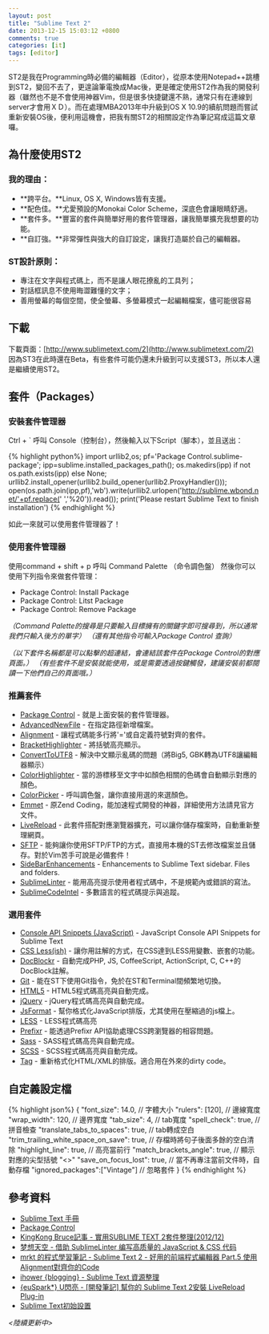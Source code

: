 ```yaml
---
layout: post
title: "Sublime Text 2"
date: 2013-12-15 15:03:12 +0800
comments: true
categories: [it]
tags: [editor]
---
```


ST2是我在Programming時必備的編輯器（Editor），從原本使用Notepad++跳槽到ST2，變回不去了，更遑論筆電換成Mac後，更是確定使用ST2作為我的開發利器（雖然也不是不會使用神器Vim，但是很多快捷鍵還不熟，通常只有在連線到server才會用ＸＤ）。而在處理MBA2013年中升級到OS X 10.9的續航問題而嘗試重新安裝OS後，便利用這機會，把我有關ST2的相關設定作為筆記寫成這篇文章囉。

## 為什麼使用ST2
### 我的理由：
- **跨平台。**Linux, OS X, Windows皆有支援。
- **配色佳。**尤愛預設的Monokai Color Scheme，深底色會讓眼睛舒適。
- **套件多。**豐富的套件與簡單好用的套件管理器，讓我簡單擴充我想要的功能。
- **自訂強。**非常彈性與強大的自訂設定，讓我打造屬於自己的編輯器。

### ST設計原則：
- 專注在文字與程式碼上，而不是讓人眼花撩亂的工具列；
- 對話框訊息不使用晦澀難懂的文字；
- 善用螢幕的每個空間，使全螢幕、多螢幕模式一起編輯檔案，儘可能很容易

<!-- more -->

## 下載
下載頁面：[http://www.sublimetext.com/2](http://www.sublimetext.com/2)
因為ST3在此時還在Beta，有些套件可能仍還未升級到可以支援ST3，所以本人還是繼續使用ST2。

## 套件（Packages）
### 安裝套件管理器
Ctrl + ` 呼叫 Console（控制台），然後輸入以下Script（腳本），並且送出：

{% highlight python%}
import urllib2,os; pf='Package Control.sublime-package'; ipp=sublime.installed_packages_path(); os.makedirs(ipp) if not os.path.exists(ipp) else None; urllib2.install_opener(urllib2.build_opener(urllib2.ProxyHandler())); open(os.path.join(ipp,pf),'wb').write(urllib2.urlopen('http://sublime.wbond.net/'+pf.replace(' ','%20')).read()); print('Please restart Sublime Text to finish installation')
{% endhighlight %}

如此一來就可以使用套件管理器了！

### 使用套件管理器
使用command + shift + p 呼叫 Command Palette （命令調色盤）
然後你可以使用下列指令來做套件管理：
- Package Control: Install Package
- Package Control: Litst Package
- Package Control: Remove Package

*（Command Palette的搜尋是只要輸入目標擁有的關鍵字即可搜尋到，所以通常我們只輸入後方的單字）*
*（還有其他指令可輸入Package Control 查詢）*

*（以下套件名稱都是可以點擊的超連結，會連結該套件在Package Control的對應頁面。）*
*（有些套件不是安裝就能使用，或是需要透過按鍵觸發，建議安裝前都閱讀一下他們自己的頁面哦。）*

### 推薦套件

- [Package Control](https://sublime.wbond.net/packages/Package%20Control) - 就是上面安裝的套件管理器。
- [AdvancedNewFile](https://sublime.wbond.net/packages/AdvancedNewFile) - 在指定路徑新增檔案。
- [Alignment](https://sublime.wbond.net/packages/Alignment) - 讓程式碼能多行將'='或自定義符號對齊的套件。
- [BracketHighlighter](https://sublime.wbond.net/packages/BracketHighlighter) - 將括號高亮顯示。
- [ConvertToUTF8](https://sublime.wbond.net/packages/ConvertToUTF8) - 解決中文顯示亂碼的問題（將Big5, GBK轉為UTF8讓編輯器顯示）
- [ColorHighlighter](https://sublime.wbond.net/packages/Color%20Highlighter) - 當的游標移至文字中如顏色相關的色碼會自動顯示對應的顏色。
- [ColorPicker](https://sublime.wbond.net/packages/ColorPicker) - 呼叫調色盤，讓你直接用選的來選顏色。
- [Emmet](https://sublime.wbond.net/packages/Emmet) - 原Zend Coding，能加速程式開發的神器，詳細使用方法請見官方文件。
- [LiveReload](https://sublime.wbond.net/search/LiveReload) - 此套件搭配對應瀏覽器擴充，可以讓你儲存檔案時，自動重新整理網頁。
- [SFTP](https://sublime.wbond.net/packages/SFTP) - 能夠讓你使用SFTP/FTP的方式，直接用本機的ST去修改檔案並且儲存。對於Vim苦手可說是必備套件！
- [SideBarEnhancements](https://sublime.wbond.net/packages/SideBarEnhancements) - Enhancements to Sublime Text sidebar. Files and folders.
- [SublimeLinter](https://sublime.wbond.net/packages/SublimeLinter) - 能用高亮提示使用者程式碼中，不是規範內或錯誤的寫法。
- [SublimeCodeIntel](https://sublime.wbond.net/packages/SublimeCodeIntel) - 多數語言的程式碼提示與追蹤。


### 選用套件

- [Console API Snippets (JavaScript)](https://sublime.wbond.net/packages/Console%20API%20Snippets%20(JavaScript)) - JavaScript Console API Snippets for Sublime Text
- [CSS Less(ish)](https://sublime.wbond.net/packages/CSS%20Less(ish)) - 讓你用註解的方式，在CSS達到LESS用變數、嵌套的功能。
- [DocBlockr](https://sublime.wbond.net/packages/DocBlockr) - 自動完成PHP, JS, CoffeeScript, ActionScript, C, C++的DocBlock註解。
- [Git](https://sublime.wbond.net/packages/Git) - 能在ST下使用Git指令，免於在ST和Terminal間頻繁地切換。
- [HTML5](https://sublime.wbond.net/packages/HTML5) - HTML5程式碼高亮與自動完成。
- [jQuery](https://sublime.wbond.net/packages/jQuery) - jQuery程式碼高亮與自動完成。
- [JsFormat](https://sublime.wbond.net/packages/JsFormat) - 幫你格式化JavaScript排版，尤其使用在壓縮過的js檔上。
- [LESS](https://sublime.wbond.net/packages/LESS) - LESS程式碼高亮
- [Prefixr](https://sublime.wbond.net/packages/Prefixr) - 能透過Prefixr API協助處理CSS跨瀏覽器的相容問題。
- [Sass](https://sublime.wbond.net/packages/Sass) - SASS程式碼高亮與自動完成。
- [SCSS](https://sublime.wbond.net/packages/SCSS) - SCSS程式碼高亮與自動完成。
- [Tag](https://sublime.wbond.net/packages/Tag) - 重新格式化HTML/XML的排版。適合用在外來的dirty code。


## 自定義設定檔
{% highlight json%}
{
    "font_size": 14.0,   // 字體大小
    "rulers": [120],     // 邊線寬度
    "wrap_width": 120,   // 邊界寬度
    "tab_size": 4,       // tab寬度
    "spell_check": true, // 拼音檢查
    "translate_tabs_to_spaces": true,          // tab轉成空白
    "trim_trailing_white_space_on_save": true, // 存檔時將句子後面多餘的空白清除
    "highlight_line": true,        // 高亮當前行
    "match_brackets_angle": true,  // 顯示對應的尖型括號 "<>"
    "save_on_focus_lost": true,        // 當不再專注當前文件時，自動存檔
    "ignored_packages":["Vintage"] // 忽略套件
}
{% endhighlight %}


## 參考資料
- [Sublime Text 手冊](http://docs.sublimetext.tw/)
- [Package Control](https://sublime.wbond.net/)
- [KingKong Bruce記事 - 實用SUBLIME TEXT 2套件整理(2012/12)](http://blog.kkbruce.net/2012/12/useful-sublime-text-2-package-list.html#.Uq1ewGQW1B8)
- [梦想天空 - 借助 SublimeLinter 编写高质量的 JavaScript & CSS 代码](http://www.cnblogs.com/lhb25/archive/2013/05/02/sublimelinter-for-js-css-coding.html)
- [mrkt 的程式學習筆記 - Sublime Text 2 - 好用的前端程式編輯器 Part.5 使用Alignment對齊你的Code](http://kevintsengtw.blogspot.tw/2012/03/sublime-text-2-part5-alignmentcode.html#.Uq1lu2QW1B8)
- [ihower {blogging} - Sublime Text 資源整理](http://ihower.tw/blog/archives/7375)
- [{euSpark*} U閃亮 - \[開發筆記\] 幫你的 Sublime Text 2安裝 LiveReload Plug-in](http://eugg.blogspot.tw/2013/05/sublime-text-2-livereload-plug-in.html)
- [Sublime Text初始設置](http://rritw.com/a/JAVAbiancheng/ANT/20120910/220800.html)



*<陸續更新中>*
